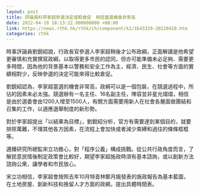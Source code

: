 ```yaml
---
layout: post
title: 評論員料李家超參選決定或較倉促　相信當選機會非常高
date: 2022-04-10 18:13:22.000000000 +08:00
link: https://news.rthk.hk/rthk/ch/component/k2/1643329-20220410.htm
categories: rthk
---
```


時事評論員劉銳紹說，行政長官參選人李家超稍後才公布政綱，正面解讀是他希望更審慎和充實撰寫政綱，以取得更多市民的認同，但亦可能準備未必足夠、需要更多時間，因為他的背景基本以警務和安全工作為主，經濟、民生、社會等方面的實績相對少，反映參選的決定可能來得比較倉促。

劉銳紹認為，李家超當選的機會非常高，政綱可以是一個包裝，在競選過程中，所佔的因素未必太強。競選辦有一名主任、16名副主任，陣容並非星光熠熠，相信是由於選委會由1200人增至1500人，有關方面需要用新人在社會各層面做團結和召集的工作，以適應選舉制度的新形勢。

對於李家超提出「以結果為目標」，劉銳紹分析，官方有需要達到某個目的，就要排除萬難，不理其他各方因素，在流程上會加快或者減少束縛和過往的條條框框等。

邁臻研究所總監宋立功擔心，對「程序公義」構成挑戰。從公共行政角度而言，了解民意民情後制定政策會比較好，期望李家超施政時須有基本諮詢，或以創新方法諮詢公衆，讓學者和市民放心。

宋立功相信，李家超會按照去年10月特首林鄭月娥發表的施政報告為基本藍圖，在土地房屋、創新科技和挽留人才方面的政綱，提出具體時間表。
